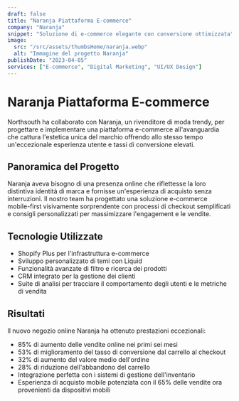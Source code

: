 ```yaml
---
draft: false
title: "Naranja Piattaforma E-commerce"
company: "Naranja"
snippet: "Soluzione di e-commerce elegante con conversione ottimizzata"
image:
  src: "/src/assets/thumbsHome/naranja.webp"
  alt: "Immagine del progetto Naranja"
publishDate: "2023-04-05"
services: ["E-commerce", "Digital Marketing", "UI/UX Design"]
---
```


# Naranja Piattaforma E-commerce

Northsouth ha collaborato con Naranja, un rivenditore di moda trendy, per progettare e implementare una piattaforma e-commerce all'avanguardia che cattura l'estetica unica del marchio offrendo allo stesso tempo un'eccezionale esperienza utente e tassi di conversione elevati.

## Panoramica del Progetto

Naranja aveva bisogno di una presenza online che riflettesse la loro distintiva identità di marca e fornisse un'esperienza di acquisto senza interruzioni. Il nostro team ha progettato una soluzione e-commerce mobile-first visivamente sorprendente con processi di checkout semplificati e consigli personalizzati per massimizzare l'engagement e le vendite.

## Tecnologie Utilizzate

- Shopify Plus per l'infrastruttura e-commerce
- Sviluppo personalizzato di temi con Liquid
- Funzionalità avanzate di filtro e ricerca dei prodotti
- CRM integrato per la gestione dei clienti
- Suite di analisi per tracciare il comportamento degli utenti e le metriche di vendita

## Risultati

Il nuovo negozio online Naranja ha ottenuto prestazioni eccezionali:

- 85% di aumento delle vendite online nei primi sei mesi
- 53% di miglioramento del tasso di conversione dal carrello al checkout
- 32% di aumento del valore medio dell'ordine
- 28% di riduzione dell'abbandono del carrello
- Integrazione perfetta con i sistemi di gestione dell'inventario
- Esperienza di acquisto mobile potenziata con il 65% delle vendite ora provenienti da dispositivi mobili
